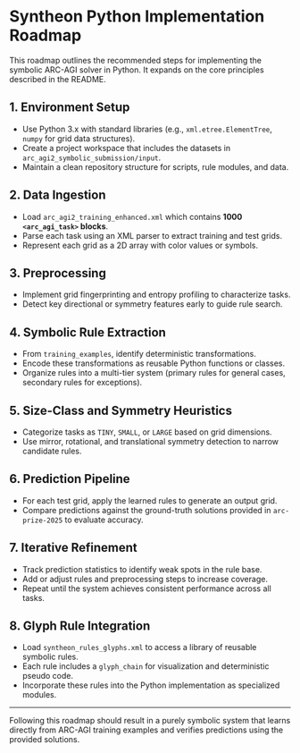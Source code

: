 # Syntheon Python Implementation Roadmap


This roadmap outlines the recommended steps for implementing the symbolic ARC-AGI
solver in Python. It expands on the core principles described in the README.


## 1. Environment Setup
- Use Python 3.x with standard libraries (e.g., `xml.etree.ElementTree`, `numpy` for grid data structures).
- Create a project workspace that includes the datasets in `arc_agi2_symbolic_submission/input`.
- Maintain a clean repository structure for scripts, rule modules, and data.

## 2. Data Ingestion
- Load `arc_agi2_training_enhanced.xml` which contains **1000 `<arc_agi_task>` blocks**.
- Parse each task using an XML parser to extract training and test grids.
- Represent each grid as a 2D array with color values or symbols.

## 3. Preprocessing
- Implement grid fingerprinting and entropy profiling to characterize tasks.
- Detect key directional or symmetry features early to guide rule search.

## 4. Symbolic Rule Extraction
- From `training_examples`, identify deterministic transformations.
- Encode these transformations as reusable Python functions or classes.
- Organize rules into a multi-tier system (primary rules for general cases, secondary rules for exceptions).

## 5. Size-Class and Symmetry Heuristics
- Categorize tasks as `TINY`, `SMALL`, or `LARGE` based on grid dimensions.
- Use mirror, rotational, and translational symmetry detection to narrow candidate rules.

## 6. Prediction Pipeline
- For each test grid, apply the learned rules to generate an output grid.
- Compare predictions against the ground-truth solutions provided in `arc-prize-2025` to evaluate accuracy.

## 7. Iterative Refinement
- Track prediction statistics to identify weak spots in the rule base.
- Add or adjust rules and preprocessing steps to increase coverage.
- Repeat until the system achieves consistent performance across all tasks.

## 8. Glyph Rule Integration
- Load `syntheon_rules_glyphs.xml` to access a library of reusable symbolic rules.
- Each rule includes a `glyph_chain` for visualization and deterministic pseudo code.
- Incorporate these rules into the Python implementation as specialized modules.

---

Following this roadmap should result in a purely symbolic system that learns
directly from ARC-AGI training examples and verifies predictions using the
provided solutions.
